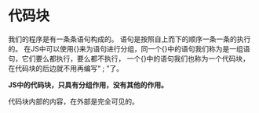 # 代码块
我们的程序是有一条条语句构成的。
语句是按照自上而下的顺序一条一条的执行的。
在JS中可以使用{}来为语句进行分组，同一个{}中的语句我们称为是一组语句，它们要么都执行，要么都不执行，
一个{}中的语句我们也称为一个代码块，在代码块的后边就不用再编写“ ; ”了。

**JS中的代码块，只具有分组作用，没有其他的作用。**

代码块内部的内容，在外部是完全可见的。